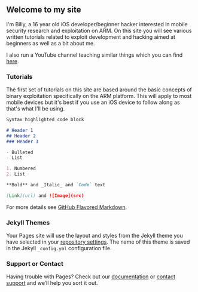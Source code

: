 ## Welcome to my site

I'm Billy, a 16 year old iOS developer/beginner hacker interested in mobile security research and exploitation on ARM. On this site you will see various written tutorials related to exploit development and hacking aimed at beginners as well as a bit about me.

I also run a YouTube channel teaching similar things which you can find [here](https://youtube.com/c/BillyEllis).

### Tutorials

The first set of tutorials on this site are based around the basic concepts of binary exploitation specifically on the ARM platform. This will apply to most mobile devices but it's best if you use an iOS device to follow along as that's what I'll be using.

```markdown
Syntax highlighted code block

# Header 1
## Header 2
### Header 3

- Bulleted
- List

1. Numbered
2. List

**Bold** and _Italic_ and `Code` text

[Link](url) and ![Image](src)
```

For more details see [GitHub Flavored Markdown](https://guides.github.com/features/mastering-markdown/).

### Jekyll Themes

Your Pages site will use the layout and styles from the Jekyll theme you have selected in your [repository settings](https://github.com/Billy-Ellis/Billy-Ellis.github.io/settings). The name of this theme is saved in the Jekyll `_config.yml` configuration file.

### Support or Contact

Having trouble with Pages? Check out our [documentation](https://help.github.com/categories/github-pages-basics/) or [contact support](https://github.com/contact) and we’ll help you sort it out.
